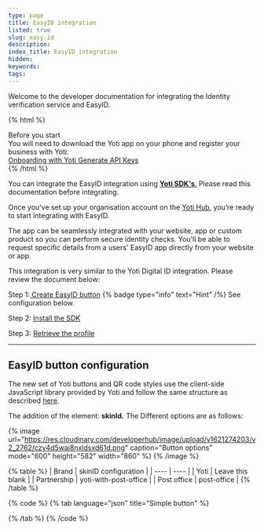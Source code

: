 ```yaml
---
type: page
title: EasyID integration
listed: true
slug: easy-id
description: 
index_title: EasyID integration
hidden: 
keywords: 
tags: 
---
```


Welcome to the developer documentation for integrating the Identity verification service and EasyID.

{% html %}
<div class="alert-BYS">
   <div class="alert-title" id="BYS">
      Before you start
   </div>
   <div class="alert-text" >
      You will need to download the Yoti app on your phone and register your business with Yoti.
   </div>
   <div class="alert-links"> 
      <a  target="_self" href="https://developers.yoti.com/yoti/getting-started"> Onboarding with Yoti </a>
      <a  target="_self" href="https://developers.yoti.com/yoti/production-keys"> Generate API Keys </a> 
   </div>
</div>
{% /html %}

You can integrate the EasyID integration using [**Yoti SDK's**.](https://developers.yoti.com/identity-verification/integration-guide) Please read this documentation before integrating.

Once you've set up your organisation account on the [Yoti Hub](https://hub.yoti.com/logout), you’re ready to start integrating with EasyID.

The app can be seamlessly integrated with your website, app or custom product so you can perform secure identity checks. You'll be able to request specific details from a users' EasyID app directly from your website or app.

This integration is very similar to the Yoti Digital ID integration. Please review the document below:

Step 1:[ Create EasyID button](https://developers.yoti.com/digital-id/createbutton) {% badge type="info" text="Hint" /%} See configuration below.

Step 2: [Install the SDK](https://developers.yoti.com/digital-id/install-the-sdk)

Step 3: [Retrieve the profile](https://developers.yoti.com/digital-id/retrieve-the-profile)

---

## EasyID button configuration

The new set of Yoti buttons and QR code styles use the client-side JavaScript library provided by Yoti and follow the same structure as described [here](https://developers.yoti.com/digital-id/createbutton).

The addition of the element: **skinId.** The Different options are as follows:

{% image url="https://res.cloudinary.com/developerhub/image/upload/v1621274203/v2_2762/czy4d5wai8nxldsxd61d.png" caption="Button options" mode="600" height="582" width="860" %}
{% /image %}

{% table %}
| Brand | skinID configuration | 
| ---- | ---- | 
| Yoti | Leave this blank | 
| Partnership | yoti-with-post-office | 
| Post office | post-office | 
{% /table %}

{% code %}
{% tab language="json" title="Simple button" %}
<!-- Simple Button Generation -->

<head>
  <script src="https://www.yoti.com/share/client/"></script>
</head>

<body>
  <!-- Yoti element will be rendered inside this DOM node -->
  <div id="xxx"></div>

  <!-- This script snippet will also be required in your HTML body -->
  <script>
    window.Yoti.Share.init({
      elements: [
        {
          domId: "xxx",
          scenarioId: "xxxxxx-xxxx-xxxx-xxxx-xxxxxxxxxxxx",
          clientSdkId: "xxxxxx-xxxx-xxxx-xxxx-xxxxxxxxxxxx",
          displayLearnMoreLink: true,
          skinId:"yoti-with-post-office"

        }
      ]
    });
  </script>
</body>
{% /tab %}
{% /code %}